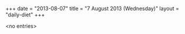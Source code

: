 +++
date = "2013-08-07"
title = "7 August 2013 (Wednesday)"
layout = "daily-diet"
+++

\<no entries\>